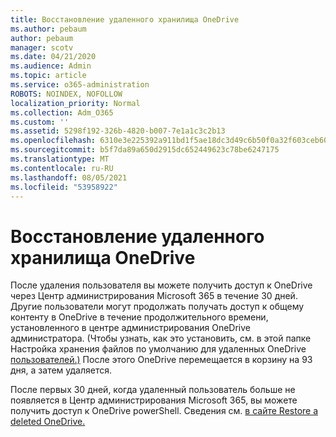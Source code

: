 ```yaml
---
title: Восстановление удаленного хранилища OneDrive
ms.author: pebaum
author: pebaum
manager: scotv
ms.date: 04/21/2020
ms.audience: Admin
ms.topic: article
ms.service: o365-administration
ROBOTS: NOINDEX, NOFOLLOW
localization_priority: Normal
ms.collection: Adm_O365
ms.custom: ''
ms.assetid: 5298f192-326b-4820-b007-7e1a1c3c2b13
ms.openlocfilehash: 6310e3e225392a911bd1f5ae18dc3d49c6b50f0a32f603ceb60816657d5b3fc6
ms.sourcegitcommit: b5f7da89a650d2915dc652449623c78be6247175
ms.translationtype: MT
ms.contentlocale: ru-RU
ms.lasthandoff: 08/05/2021
ms.locfileid: "53958922"
---
```

# <a name="restore-a-deleted-onedrive"></a>Восстановление удаленного хранилища OneDrive

После удаления пользователя вы можете получить доступ к OneDrive через Центр администрирования Microsoft 365 в течение 30 дней. Другие пользователи могут продолжать получать доступ к общему контенту в OneDrive в течение продолжительного времени, установленного в центре администрирования OneDrive администратора. (Чтобы узнать, как это установить, см. в этой папке Настройка хранения файлов по умолчанию для удаленных OneDrive [пользователей.)](https://go.microsoft.com/fwlink/?linkid=874267) После этого OneDrive перемещается в корзину на 93 дня, а затем удаляется.
  
После первых 30 дней, когда удаленный пользователь больше не появляется в Центр администрирования Microsoft 365, вы можете получить доступ к OneDrive powerShell. Сведения см. [в сайте Restore a deleted OneDrive.](https://go.microsoft.com/fwlink/?linkid=874269)
  

